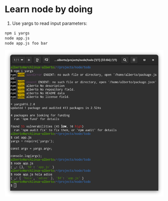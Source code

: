 # Learn node by doing

1. Use yargs to read input parameters:

```
npm i yargs
node app.js
node app.js foo bar
```

![screenshot of yargs](screenshot.png)

